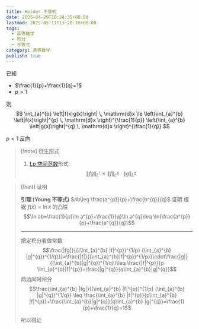 ```yaml
---
title: Holder 不等式
date: 2025-04-29T10:24:35+08:00
lastmod: 2025-05-11T13:20:18+08:00
tags:
  - 高等数学
  - 积分
  - 不等式
category: 高等数学
publish: true
---
```


已知
- $\frac{1}{p}+\frac{1}{q}=1$
- $p>1$

则
$$
\int_{a}^{b} \left|f(x)g(x)\right| \, \mathrm{d}x \le \left(\int_{a}^{b} \left|f(x)\right|^{p} \, \mathrm{d}x \right)^{\frac{1}{p}} \left(\int_{a}^{b} \left|g(x)\right|^{q} \, \mathrm{d}x \right)^{\frac{1}{q}}
$$

$p<1$ 反向

>[!note] 衍生形式
>1. [Lp 空间范数](../../../../../../Lp%20%E7%A9%BA%E9%97%B4%E8%8C%83%E6%95%B0.md)形式 $$\lVert fg \rVert _{L^{1}} \leq \lVert f \rVert _{L^{p}} \cdot\lVert g \rVert _{L^{q}}$$

>[!hint] 证明
> 
> **引理 (Young 不等式)** $ab\leq \frac{a^{p}}{p}+\frac{b^{q}}{q}$
> 证明 根据 $f(x)=\ln x$ 的凸性
> $$\ln ab=\frac{1}{p}\ln a^{p}+\frac{1}{q}\ln a^{q}\leq \ln(\frac{a^{p}}{p}+\frac{a^{q}}{q})$$
> 
> ---
> 把定积分看做常数
> $$\frac{|fg|}{{(\int_{a}^{b} |f|^{p})^{1/p} (\int_{a}^{b} |g|^{q})^{1/q}}}=\frac{|f|}{(\int_{a}^{b}|f|^{p})^{1/p}}\cdot\frac{|g|}{(\int_{a}^{b}|g|^{q})^{1/q}}\leq \frac{|f|^{p}}{p \int_{a}^{b}|f|^{p}}+\frac{|g|^{q}}{q\int_{a}^{b}|g|^{q}}$$
> 两边同时积分
> $$\frac{\int_{a}^{b} |fg|}{(\int_{a}^{b} |f|^{p})^{1/p} (\int_{a}^{b} |g|^{q})^{1/q}} \leq \frac{\int_{a}^{b} |f|^{p}}{p\int_{a}^{b} |f|^{p}}+\frac{\int_{a}^{b}|g|^{q}}{q\int_{a}^{b} |g|^{q}}=\frac{1}{p}+\frac{1}{q}=1$$
>
> 所以得证

